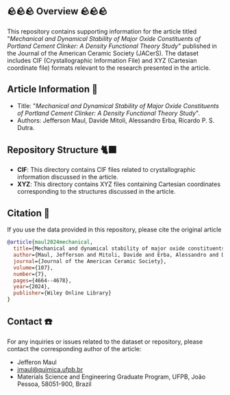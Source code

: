 ## 🪨🪨🪨 Overview 🪨🪨🪨
This repository contains supporting information for the article titled "_Mechanical and Dynamical Stability of Major Oxide Constituents of Portland Cement Clinker: A Density Functional Theory Study_" published in the Journal of the American Ceramic Society (JACerS). The dataset includes CIF (Crystallographic Information File) and XYZ (Cartesian coordinate file) formats relevant to the research presented in the article.

## Article Information 📃
- Title: "_Mechanical and Dynamical Stability of Major Oxide Constituents of Portland Cement Clinker: A Density Functional Theory Study_".
- Authors: Jefferson Maul, Davide Mitoli, Alessandro Erba, Ricardo P. S. Dutra.

## Repository Structure 🐈‍⬛
- **CIF**: This directory contains CIF files related to crystallographic information discussed in the article.
- **XYZ**: This directory contains XYZ files containing Cartesian coordinates corresponding to the structures discussed in the article.

## Citation 📝
If you use the data provided in this repository, please cite the original article
```bibtex
@article{maul2024mechanical,
  title={Mechanical and dynamical stability of major oxide constituents of Portland cement clinker: A density functional theory study},
  author={Maul, Jefferson and Mitoli, Davide and Erba, Alessandro and Dutra, Ricardo PS},
  journal={Journal of the American Ceramic Society},
  volume={107},
  number={7},
  pages={4664--4678},
  year={2024},
  publisher={Wiley Online Library}
}
```

## Contact ☎️
For any inquiries or issues related to the dataset or repository, please contact the corresponding author of the article:
- Jefferon Maul
- jmaul@quimica.ufpb.br
- Materials Science and Engineering Graduate Program, UFPB, João Pessoa, 58051-900, Brazil
